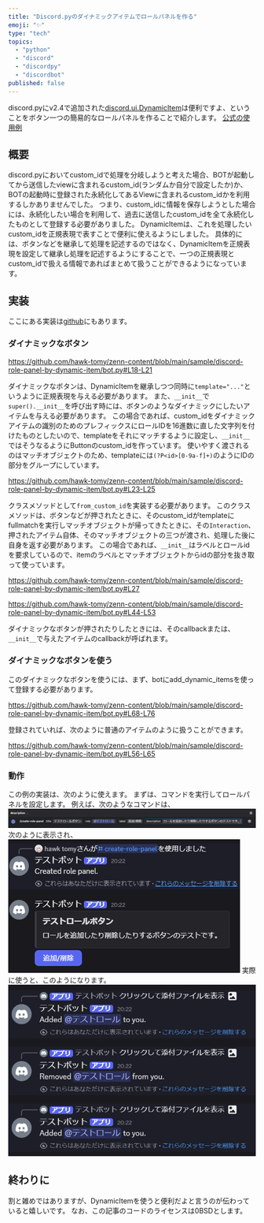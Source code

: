 ```yaml
---
title: "Discord.pyのダイナミックアイテムでロールパネルを作る"
emoji: "✨"
type: "tech"
topics:
  - "python"
  - "discord"
  - "discordpy"
  - "discordbot"
published: false
---
```

discord.pyにv2.4で追加された[discord.ui.DynamicItem](https://discordpy.readthedocs.io/ja/stable/interactions/api.html#dynamicitem)は便利ですよ、ということをボタン一つの簡易的なロールパネルを作ることで紹介します。
[公式の使用例](https://github.com/Rapptz/discord.py/blob/master/examples/views/dynamic_counter.py)

## 概要
discord.pyにおいてcustom_idで処理を分岐しようと考えた場合、BOTが起動してから送信したviewに含まれるcustom_id(ランダムか自分で設定したか)か、BOTの起動時に登録された永続化してあるViewに含まれるcustom_idかを利用するしかありませんでした。
つまり、custom_idに情報を保存しようとした場合には、永続化したい場合を利用して、過去に送信したcustom_idを全て永続化したものとして登録する必要がありました。
DynamicItemは、これを処理したいcustom_idを正規表現で表すことで便利に使えるようにしました。
具体的には、ボタンなどを継承して処理を記述するのではなく、DynamicItemを正規表現を設定して継承し処理を記述するようにすることで、一つの正規表現とcustom_idで扱える情報であればまとめて扱うことができるようになっています。

## 実装
ここにある実装は[github](https://github.com/hawk-tomy/zenn-content/blob/main/sample/discord-role-panel-by-dynamic-item/bot.py)にもあります。

### ダイナミックなボタン

https://github.com/hawk-tomy/zenn-content/blob/main/sample/discord-role-panel-by-dynamic-item/bot.py#L18-L21

ダイナミックなボタンは、DynamicItemを継承しつつ同時に`template="..."`というように正規表現を与える必要があります。
また、`__init__`で`super().__init__`を呼び出す時には、ボタンのようなダイナミックにしたいアイテムを与える必要があります。
この場合であれば、custom_idをダイナミックアイテムの識別のためのプレフィックスにロールIDを16進数に直した文字列を付けたものとしたいので、templateをそれにマッチするように設定し、`__init__`ではそうなるようにButtonのcustom_idを作っています。
使いやすく渡されるのはマッチオブジェクトのため、templateには`(?P<id>[0-9a-f]+)`のようにIDの部分をグループにしています。
 
https://github.com/hawk-tomy/zenn-content/blob/main/sample/discord-role-panel-by-dynamic-item/bot.py#L23-L25

クラスメソッドとして`from_custom_id`を実装する必要があります。
このクラスメソッドは、ボタンなどが押されたときに、そのcustom_idがtemplateにfullmatchを実行しマッチオブジェクトが帰ってきたときに、その`Interaction`、押されたアイテム自体、そのマッチオブジェクトの三つが渡され、処理した後に自身を返す必要があります。
この場合であれば、`__init__`はラベルとロールidを要求しているので、itemのラベルとマッチオブジェクトからidの部分を抜き取って使っています。

https://github.com/hawk-tomy/zenn-content/blob/main/sample/discord-role-panel-by-dynamic-item/bot.py#L27

https://github.com/hawk-tomy/zenn-content/blob/main/sample/discord-role-panel-by-dynamic-item/bot.py#L44-L53

ダイナミックなボタンが押されたりしたときには、そのcallbackまたは、`__init__`で与えたアイテムのcallbackが呼ばれます。

### ダイナミックなボタンを使う
このダイナミックなボタンを使うには、まず、botにadd_dynamic_itemsを使って登録する必要があります。

https://github.com/hawk-tomy/zenn-content/blob/main/sample/discord-role-panel-by-dynamic-item/bot.py#L68-L76

登録されていれば、次のように普通のアイテムのように扱うことができます。

https://github.com/hawk-tomy/zenn-content/blob/main/sample/discord-role-panel-by-dynamic-item/bot.py#L56-L65

### 動作
この例の実装は、次のように使えます。
まずは、コマンドを実行してロールパネルを設定します。
例えば、次のようなコマンドは、
![](/images/role-panel-command.png)
次のように表示され、
![](/images/role-panel-command-result.png)
実際に使うと、このようになります。
![](/images/role-panel-use-button.png)


## 終わりに
割と雑めではありますが、DynamicItemを使うと便利だよと言うのが伝わっていると嬉しいです。
なお、この記事のコードのライセンスは0BSDとします。
